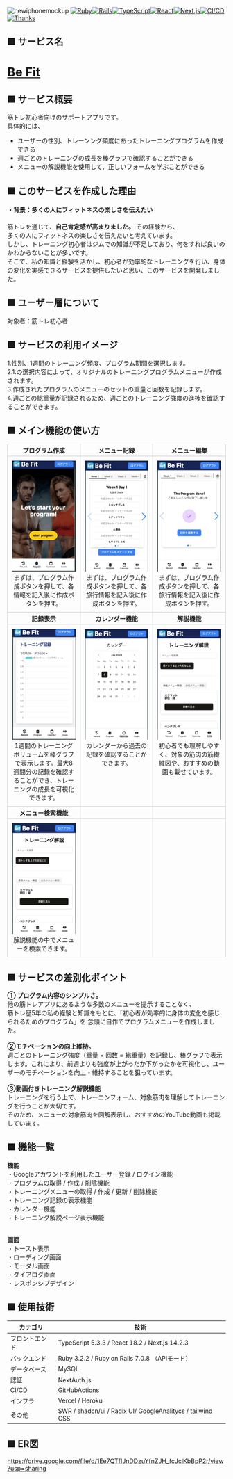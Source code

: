 ![newiphonemockup](https://github.com/Ryocchi-Muscle/fitapp-api/assets/140929302/bb068a5d-ae34-4b55-8644-4bcdb8619955)
[![Ruby](https://img.shields.io/badge/Ruby-v3.2.2-CC342D?logo=Ruby&logoColor=CC342D)](https://www.ruby-lang.org/ja/news/2023/03/30/ruby-3-2-2-released)[![Rails](https://img.shields.io/badge/Rails-v7.0.7.2-CC0000?logo=Ruby-on-Rails&logoColor=CC0000)](https://rubyonrails.org/2023/3/13/Rails-7-0-4-3-and-6-1-7-3-have-been-released)[![TypeScript](https://img.shields.io/badge/TypeScript-v5.0.2-007ACC?logo=TypeScript&logoColor=007ACC)](https://www.typescriptlang.org/docs/handbook/release-notes/typescript-5-0.html)[![React](https://img.shields.io/badge/React-v18.2.0-61DAFB?logo=React&logoColor=61DAFB)](https://react.dev/blog/2022/03/29/react-v18#whats-new-in-react-18)[![Next.js](https://img.shields.io/badge/Next.js-v14.2.4-000000?logo=Next.js&logoColor=000000)](https://nextjs.org/blog/next-13-2)[![CI/CD](https://github.com/keynyaan/hayabusatrip-frontend/actions/workflows/ci.yml/badge.svg?branch=main)](https://github.com/keynyaan/hayabusatrip-frontend/actions/workflows/ci.yml)[![Thanks](https://img.shields.io/badge/Thank%20you-for%20visiting-00aab9)](https://www.befitvercel.com/)


## ■ サービス名
<h1><a href="https://www.befitvercel.com/">Be Fit</a></h1>

## ■ サービス概要


筋トレ初心者向けのサポートアプリです。
<br>
具体的には、<br>
 * ユーザーの性別、トレーンング頻度にあったトレーニングプログラムを作成できる
 * 週ごとのトレーニングの成長を棒グラフで確認することができる
 * メニューの解説機能を使用して、正しいフォームを学ぶことができる

## ■ このサービスを作成した理由
#### ・背景：多くの人にフィットネスの楽しさを伝えたい
筋トレを通じて、**自己肯定感が高まりました。** その経験から、<br>
多くの人にフィットネスの楽しさを伝えたいと考えています。<br>
しかし、トレーニング初心者はジムでの知識が不足しており、何をすれば良いのかわからないことが多いです。<br>
そこで、私の知識と経験を活かし、初心者が効率的なトレーニングを行い、身体の変化を実感できるサービスを提供したいと思い、このサービスを開発しました。

## ■ ユーザー層について

対象者：筋トレ初心者

## ■ サービスの利用イメージ
1.性別、1週間のトレーニング頻度、プログラム期間を選択します。<br>
2.1.の選択内容によって、オリジナルのトレーニングプログラムメニューが作成されます。<br>
3.作成されたプログラムのメニューのセットの重量と回数を記録します。<br>
4.週ごとの総重量が記録されるため、週ごとのトレーニング強度の進捗を確認することができます。<br>

## ■ メイン機能の使い方

<table style="width: 100%; table-layout: fixed; border-collapse: collapse;">
  <tr>
    <th style="text-align: center; width: 33%; border: 1px solid #ccc;">プログラム作成</th>
    <th style="text-align: center; width: 33%; border: 1px solid #ccc;">メニュー記録</th>
    <th style="text-align: center; width: 33%; border: 1px solid #ccc;">メニュー編集</th>
  </tr>
  <tr>
    <td style="text-align: center; vertical-align: top; border: 1px solid #ccc; padding: 10px;">
      <img src="assets/program.gif" alt="トレーニングプログラム作成" style="width: 100%; height: auto;"><br>
      まずは、プログラム作成ボタンを押して、各情報を記入後に作成ボタンを押す。
    </td>
    <td style="text-align: center; vertical-align: top; border: 1px solid #ccc; padding: 10px;">
      <img src="assets/menu.gif" alt="メニュー記録" style="width: 100%; height: auto;"><br>
      まずは、プログラム作成ボタンを押して、各旅行情報を記入後に作成ボタンを押す。
    </td>
    <td style="text-align: center; vertical-align: top; border: 1px solid #ccc; padding: 10px;">
      <img src="assets/menu_edit.gif" alt="メニュー編集" style="width: 100%; height: auto;"><br>
      まずは、プログラム作成ボタンを押して、各旅行情報を記入後に作成ボタンを押す。
    </td>
  </tr>
  <tr>
    <th style="text-align: center; width: 33%; border: 1px solid #ccc;">記録表示</th>
    <th style="text-align: center; width: 33%; border: 1px solid #ccc;">カレンダー機能</th>
    <th style="text-align: center; width: 33%; border: 1px solid #ccc;">解説機能</th>
  </tr>
  <tr>
    <td style="text-align: center; vertical-align: top; border: 1px solid #ccc; padding: 10px;">
      <img src="assets/record.gif" alt="記録表示" style="width: 100%; height: auto;"><br>
      1週間のトレーニングボリュームを棒グラフで表示します。最大8週間分の記録を確認することができ、トレーニングの成長を可視化できます。
    </td>
    <td style="text-align: center; vertical-align: top; border: 1px solid #ccc; padding: 10px;">
      <img src="assets/calendar.gif" alt="カレンダー機能" style="width: 100%; height: auto;"><br>
      カレンダーから過去の記録を確認することができます。
    </td>
    <td style="text-align: center; vertical-align: top; border: 1px solid #ccc; padding: 10px;">
      <img src="assets/trainingguide.gif" alt="解説機能" style="width: 100%; height: auto;"><br>
      初心者でも理解しやすく、対象の筋肉の筋繊維図や、おすすめの動画も載せています。
    </td>
  </tr>
  <tr>
    <th style="text-align: center; width: 33%; border: 1px solid #ccc;">メニュー検索機能</th>
    <th style="text-align: center; width: 33%; border: 1px solid #ccc;"></th>
    <th style="text-align: center; width: 33%; border: 1px solid #ccc;"></th>
  </tr>
  <tr>
    <td style="text-align: center; vertical-align: top; border: 1px solid #ccc; padding: 10px;">
      <img src="assets/traingguie_search.gif" alt="メニュー検索機能" style="width: 100%; height: auto;"><br>
      解説機能の中でメニューを検索できます。
    </td>
    <td style="text-align: center; vertical-align: top; border: 1px solid #ccc; padding: 10px;"></td>
    <td style="text-align: center; vertical-align: top; border: 1px solid #ccc; padding: 10px;"></td>
  </tr>
</table>

## ■ サービスの差別化ポイント

**① プログラム内容のシンプルさ。**<br>
他の筋トレアプリにあるような多数のメニューを提示することなく、<br>
筋トレ歴5年の私の経験と知識をもとに、「初心者が効率的に身体の変化を感じられるためのプログラム」を
念頭に自作でプログラムメニューを作成しました。<br>
<br>
**②モチベーションの向上維持。**<br>
週ごとのトレーニング強度（重量 × 回数 = 総重量）を記録し、棒グラフで表示します。これにより、前週よりも強度が上がったか下がったかを可視化し、ユーザーのモチベーションを向上・維持することを狙っています。<br>
<br>
**③動画付きトレーニング解説機能**<br>
トレーニングを行う上で、トレーニンフォーム、対象筋肉を理解してトレーニングを行うことが大切です。<br>
そのため、メニューの対象筋肉を図解表示し、おすすめのYouTube動画も掲載しています。<br>

## ■ 機能一覧<br>
**機能**<br>
・Googleアカウントを利用したユーザー登録 / ログイン機能<br>
・プログラムの取得 / 作成 / 削除機能<br>
・トレーニングメニューの取得 / 作成 / 更新 / 削除機能<br>
・トレーニング記録の表示機能<br>
・カレンダー機能<br>
・トレーニング解説ページ表示機能<br>
<br>

**画面**<br>
・トースト表示<br>
・ローディング画面<br>
・モーダル画面<br>
・ダイアログ画面<br>
・レスポンシブデザイン<br>

## ■ 使用技術

| カテゴリ       | 技術                                                                                  |
| -------------- | ------------------------------------------------------------------------------------- |
| フロントエンド | TypeScript 5.3.3 / React 18.2 / Next.js 14.2.3                                   |
| バックエンド   | Ruby 3.2.2 / Ruby on Rails 7.0.8 （APIモード）                                         |
| データベース   | MySQL                                                                            |
| 認証           | NextAuth.js                                                                           |
| CI/CD           | GitHubActions                                                                           |
| インフラ       | Vercel / Heroku                                                                       |                       |
| その他         | SWR / shadcn/ui / Radix UI/ GoogleAnalitycs / tailwind CSS


## ■ ER図<br>
https://drive.google.com/file/d/1Ee7QTfIJnDDzuYfnZJH_fcJclKbBpP2r/view?usp=sharing<br>
